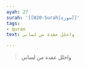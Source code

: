 ```yaml
---
ayah: 27
surah: '[[020-Surah|سورة]]'
tags:
- quran
text: واحلل عقدة من لساني

---
```

> واحلل عقدة من لساني
